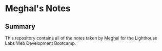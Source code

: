 # Meghal's Notes

## Summary 

This repository contains all of the notes taken by [Meghal](https://github.com/meghalshah210) for the Lighthouse Labs Web Development Bootcamp.
